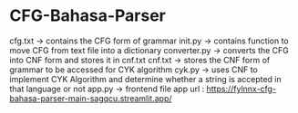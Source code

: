 # CFG-Bahasa-Parser

cfg.txt -> contains the CFG form of grammar
init.py -> contains function to move CFG from text file into a dictionary
converter.py -> converts the CFG into CNF form and stores it in cnf.txt
cnf.txt -> stores the CNF form of grammar to be accessed for CYK algorithm
cyk.py -> uses CNF to implement CYK Algorithm and determine whether a string is accepted in that language or not
app.py -> frontend file
app url : https://fylnnx-cfg-bahasa-parser-main-sagqcu.streamlit.app/
